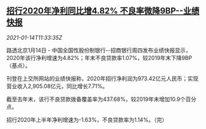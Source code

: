 <!--1610625299000-->
[招行2020年净利同比增4.82% 不良率微降9BP--业绩快报](https://cn.reuters.com/article/cmb-2020-profit-0114-idCNKBS29J1EN)
------

<div><i>2021-01-14T11:33:35Z</i></div><p>路透北京1月14日 - 中国全国性股份制银行--招商银行周四发布业绩快报显示，2020年该行净利增速为4.82%；年末不良贷款率1.07%，较2019年末下降9BP（基点）。</p><p>刊登在上交所网站的业绩快报称，2020年招行净利润为973.42亿元人民币；实现营业收入2,905.08亿元，同比增长7.71%。</p><p>截至去年末，该行不良贷款拨备覆盖率为437.68%，较2019年末增加10.9个百分点。</p><p>招行2020年上半年净利增速为-1.63%，不良贷款率为1.14%。（完）</p>

